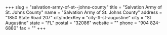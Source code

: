 +++
slug = "salvation-army-of-st--johns-county"
title = "Salvation Army of St. Johns County"
name = "Salvation Army of St. Johns County"
address = "1850 State Road 207"
cityIndexKey = "city-fl-st-augustine"
city = "St Augustine"
state = "FL"
postal = "32086"
website = ""
phone = "904 824-6880"
fax = ""
+++
